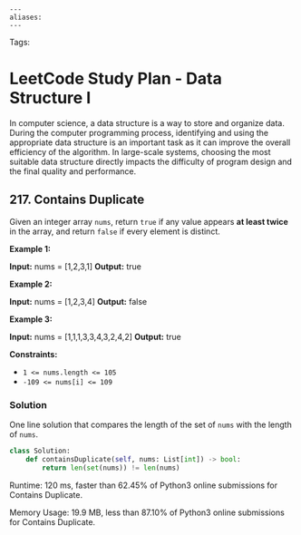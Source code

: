 ```
---
aliases:
---
```

Tags:

# LeetCode Study Plan - Data Structure I
In computer science, a data structure is a way to store and organize data. During the computer programming process, identifying and using the appropriate data structure is an important task as it can improve the overall efficiency of the algorithm. In large-scale systems, choosing the most suitable data structure directly impacts the difficulty of program design and the final quality and performance.

## 217. Contains Duplicate
Given an integer array `nums`, return `true` if any value appears **at least twice** in the array, and return `false` if every element is distinct.

**Example 1:**

**Input:** nums = \[1,2,3,1\]
**Output:** true

**Example 2:**

**Input:** nums = \[1,2,3,4\]
**Output:** false

**Example 3:**

**Input:** nums = \[1,1,1,3,3,4,3,2,4,2\]
**Output:** true

**Constraints:**

-   `1 <= nums.length <= 105`
-   `-109 <= nums[i] <= 109`

### Solution
One line solution that compares the length of the set of `nums` with the length of `nums`.

```python
class Solution:
    def containsDuplicate(self, nums: List[int]) -> bool:
        return len(set(nums)) != len(nums)
```

Runtime: 120 ms, faster than 62.45% of Python3 online submissions for Contains Duplicate.

Memory Usage: 19.9 MB, less than 87.10% of Python3 online submissions for Contains Duplicate.
